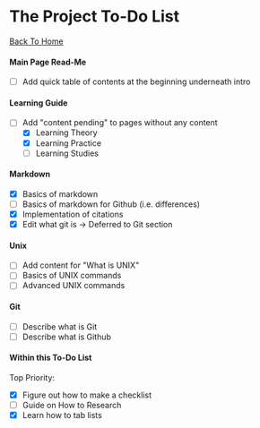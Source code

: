 The Project To-Do List
======================

[Back To Home](README.md)

#### Main Page Read-Me
- [ ] Add quick table of contents at the beginning underneath intro

#### Learning Guide
- [ ] Add "content pending" to pages without any content
	- [x] Learning Theory
	- [x] Learning Practice
	- [ ] Learning Studies

#### Markdown

- [x] Basics of markdown
- [ ] Basics of markdown for Github (i.e. differences)
- [x] Implementation of citations
- [x] Edit what git is -> Deferred to Git section

#### Unix
- [ ] Add content for "What is UNIX"
- [ ] Basics of UNIX commands
- [ ] Advanced UNIX commands

#### Git
- [ ] Describe what is Git
- [ ] Describe what is Github

#### Within this To-Do List
Top Priority:
- [x] Figure out how to make a checklist
- [ ] Guide on How to Research
- [x] Learn how to tab lists